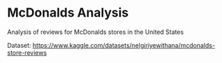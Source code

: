# McDonalds Analysis

Analysis of reviews for McDonalds stores in the United States

Dataset: https://www.kaggle.com/datasets/nelgiriyewithana/mcdonalds-store-reviews
